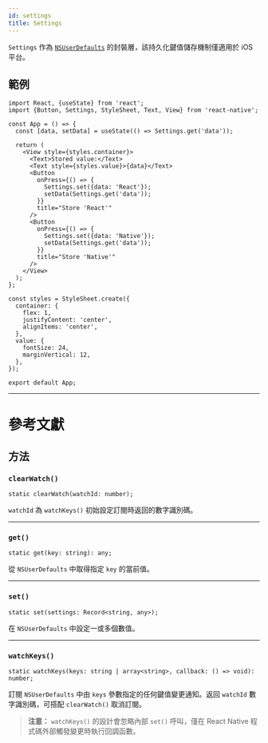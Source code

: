 ```yaml
---
id: settings
title: Settings
---
```


`Settings` 作為 [`NSUserDefaults`](https://developer.apple.com/documentation/foundation/nsuserdefaults) 的封裝層，該持久化鍵值儲存機制僅適用於 iOS 平台。

## 範例

```SnackPlayer name=Settings%20Example&supportedPlatforms=ios
import React, {useState} from 'react';
import {Button, Settings, StyleSheet, Text, View} from 'react-native';

const App = () => {
  const [data, setData] = useState(() => Settings.get('data'));

  return (
    <View style={styles.container}>
      <Text>Stored value:</Text>
      <Text style={styles.value}>{data}</Text>
      <Button
        onPress={() => {
          Settings.set({data: 'React'});
          setData(Settings.get('data'));
        }}
        title="Store 'React'"
      />
      <Button
        onPress={() => {
          Settings.set({data: 'Native'});
          setData(Settings.get('data'));
        }}
        title="Store 'Native'"
      />
    </View>
  );
};

const styles = StyleSheet.create({
  container: {
    flex: 1,
    justifyContent: 'center',
    alignItems: 'center',
  },
  value: {
    fontSize: 24,
    marginVertical: 12,
  },
});

export default App;
```

---

# 參考文獻

## 方法

### `clearWatch()`

```tsx
static clearWatch(watchId: number);
```

`watchId` 為 `watchKeys()` 初始設定訂閱時返回的數字識別碼。

---

### `get()`

```tsx
static get(key: string): any;
```

從 `NSUserDefaults` 中取得指定 `key` 的當前值。

---

### `set()`

```tsx
static set(settings: Record<string, any>);
```

在 `NSUserDefaults` 中設定一或多個數值。

---

### `watchKeys()`

```tsx
static watchKeys(keys: string | array<string>, callback: () => void): number;
```

訂閱 `NSUserDefaults` 中由 `keys` 參數指定的任何鍵值變更通知。返回 `watchId` 數字識別碼，可搭配 `clearWatch()` 取消訂閱。

> **注意：** `watchKeys()` 的設計會忽略內部 `set()` 呼叫，僅在 React Native 程式碼外部觸發變更時執行回調函數。